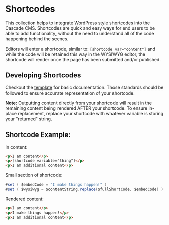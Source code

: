 # Shortcodes

This collection helps to integrate WordPress style shortcodes into the Cascade CMS. Shortcodes are quick
and easy ways for end users to be able to add functionality, without the need to understand all of the
code happening behind the scenes.

Editors will enter a shortcode, similar to: `[shortcode var="content"]` and while the code will be retained
this way in the WYSIWYG editor, the shortcode will render once the page has been submitted and/or published.

## Developing Shortcodes

Checkout the [template](https://github.com/mcmullengreg/cascade-utilities/tree/main/shortcodes/template.vm) for basic
documentation. Those standards should be followed to ensure accurate representation of your shortcode.

**Note:** Outputting content directly from your shortcode will result in the remaining content being rendered AFTER your
shortcode. To ensure in-place replacement, replace your shortcode with whatever variable is storing your "returned" string.

## Shortcode Example:

In content:
```html
<p>I am content</p>
<p>[shortcode variable="thing"]</p>
<p>I am additional content</p>
```

Small section of shortcode:
```java
#set ( $embedCode = "I make things happen!" )
#set ( $wysiwyg = $contentString.replace($fullShortCode, $embedCode) )
```

Rendered content:
```html
<p>I am content</p>
<p>I make things happen!</p>
<p>I am additional content</p>
```
